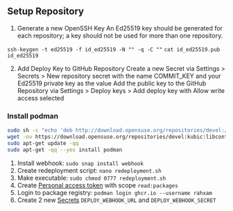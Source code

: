 

## Setup Repository



1. Generate a new OpenSSH Key
An Ed25519 key should be generated for each repository; a key should not be used for more than one repository.

`ssh-keygen -t ed25519 -f id_ed25519 -N "" -q -C ""`
`cat id_ed25519.pub id_ed25519`

2. Add Deploy Key to GitHub Repository
Create a new Secret via Settings > Secrets > New repository secret with the name COMMIT_KEY and your Ed25519 private key as the value
Add the public key to the GitHub Repository via Settings > Deploy keys > Add deploy key with Allow write access selected


### Install podman

```sh
sudo sh -c "echo 'deb http://download.opensuse.org/repositories/devel:/kubic:/libcontainers:/stable/xUbuntu_${VERSION_ID}/ /' > /etc/apt/sources.list.d/devel:kubic:libcontainers:stable.list"
wget -nv https://download.opensuse.org/repositories/devel:kubic:libcontainers:stable/xUbuntu_${VERSION_ID}/Release.key -O- | sudo apt-key add -
sudo apt-get update -qq
sudo apt-get -qq --yes install podman
```

1. Install webhook: `sudo snap install webhook`
2. Create redeployment script: `nano redeployment.sh`
3. Make executable: `sudo chmod 0777 redeployment.sh`
4. Create [Personal access token](https://github.com/settings/tokens) with scope `read:packages`
5. Login to package registry: `podman login ghcr.io --username rahxam`
6. Create 2 new [Secrets](https://github.com/rahxam-org/cap-bestpractices/settings/secrets/actions/new) `DEPLOY_WEBHOOK_URL` and `DEPLOY_WEBHOOK_SECRET`
